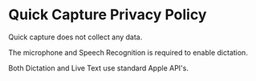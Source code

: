 # Quick Capture Privacy Policy

Quick capture does not collect any data.

The microphone and Speech Recognition is required to enable dictation.

Both Dictation and Live Text use standard Apple API's.
